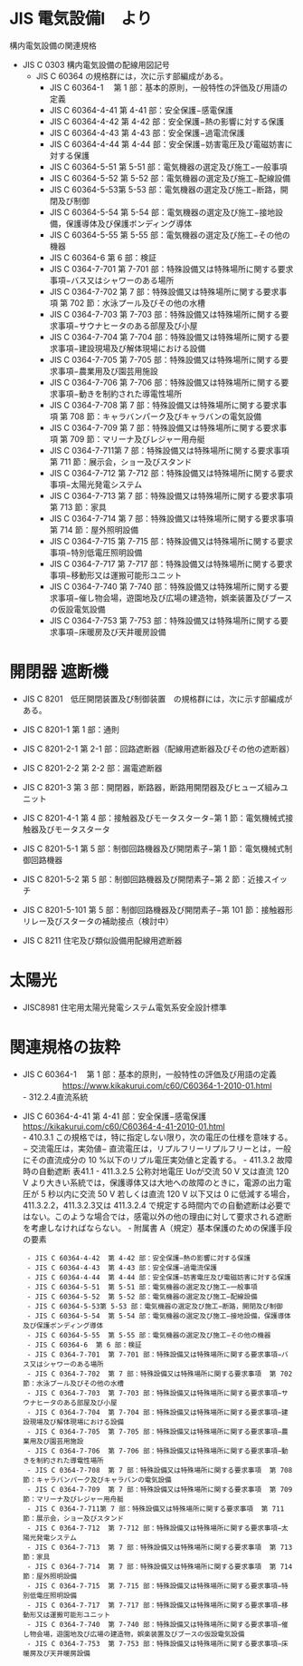 # JIS 電気設備I　より  
構内電気設備の関連規格  

  - JIS C 0303 構内電気設備の配線用図記号  
    - JIS C 60364 の規格群には，次に示す部編成がある。  
        - JIS C 60364-1　 第 1 部：基本的原則，一般特性の評価及び用語の定義  
        - JIS C 60364-4-41  第 4-41 部：安全保護−感電保護  
        - JIS C 60364-4-42  第 4-42 部：安全保護−熱の影響に対する保護
        - JIS C 60364-4-43  第 4-43 部：安全保護−過電流保護
        - JIS C 60364-4-44  第 4-44 部：安全保護−妨害電圧及び電磁妨害に対する保護
        - JIS C 60364-5-51  第 5-51 部：電気機器の選定及び施工−一般事項
        - JIS C 60364-5-52  第 5-52 部：電気機器の選定及び施工−配線設備
        - JIS C 60364-5-53第 5-53 部：電気機器の選定及び施工−断路，開閉及び制御
        - JIS C 60364-5-54  第 5-54 部：電気機器の選定及び施工−接地設備，保護導体及び保護ボンディング導体
        - JIS C 60364-5-55  第 5-55 部：電気機器の選定及び施工−その他の機器
        - JIS C 60364-6  第 6 部：検証
        - JIS C 0364-7-701  第 7-701 部：特殊設備又は特殊場所に関する要求事項−バス又はシャワーのある場所
        - JIS C 0364-7-702  第 7 部：特殊設備又は特殊場所に関する要求事項  第 702 節：水泳プール及びその他の水槽
        - JIS C 0364-7-703  第 7-703 部：特殊設備又は特殊場所に関する要求事項−サウナヒータのある部屋及び小屋
        - JIS C 0364-7-704  第 7-704 部：特殊設備又は特殊場所に関する要求事項−建設現場及び解体現場における設備
        - JIS C 0364-7-705  第 7-705 部：特殊設備又は特殊場所に関する要求事項−農業用及び園芸用施設
        - JIS C 0364-7-706  第 7-706 部：特殊設備又は特殊場所に関する要求事項−動きを制約された導電性場所
        - JIS C 0364-7-708  第 7 部：特殊設備又は特殊場所に関する要求事項  第 708 節：キャラバンパーク及びキャラバンの電気設備
        - JIS C 0364-7-709  第 7 部：特殊設備又は特殊場所に関する要求事項  第 709 節：マリーナ及びレジャー用舟艇
        - JIS C 0364-7-711第 7 部：特殊設備又は特殊場所に関する要求事項  第 711 節：展示会，ショー及びスタンド
        - JIS C 0364-7-712  第 7-712 部：特殊設備又は特殊場所に関する要求事項−太陽光発電システム
        - JIS C 0364-7-713  第 7 部：特殊設備又は特殊場所に関する要求事項  第 713 節：家具
        - JIS C 0364-7-714  第 7 部：特殊設備又は特殊場所に関する要求事項  第 714 節：屋外照明設備
        - JIS C 0364-7-715  第 7-715 部：特殊設備又は特殊場所に関する要求事項−特別低電圧照明設備
        - JIS C 0364-7-717  第 7-717 部：特殊設備又は特殊場所に関する要求事項−移動形又は運搬可能形ユニット
        - JIS C 0364-7-740  第 7-740 部：特殊設備又は特殊場所に関する要求事項−催し物会場，遊園地及び広場の建造物，娯楽装置及びブースの仮設電気設備
        - JIS C 0364-7-753  第 7-753 部：特殊設備又は特殊場所に関する要求事項−床暖房及び天井暖房設備
        
#  開閉器  遮断機
  - JIS C 8201　低圧開閉装置及び制御装置　の規格群には，次に示す部編成がある。
  - JIS C 8201-1  第 1 部：通則
  - JIS C 8201-2-1  第 2-1 部：回路遮断器（配線用遮断器及びその他の遮断器）
  - JIS C 8201-2-2  第 2-2 部：漏電遮断器
  - JIS C 8201-3  第 3 部：開閉器，断路器，断路用開閉器及びヒューズ組みユニット
  - JIS C 8201-4-1  第 4 部：接触器及びモータスタータ−第 1 節：電気機械式接触器及びモータスタータ
  - JIS C 8201-5-1  第 5 部：制御回路機器及び開閉素子−第 1 節：電気機械式制御回路機器
  - JIS C 8201-5-2  第 5 部：制御回路機器及び開閉素子−第 2 節：近接スイッチ
  - JIS C 8201-5-101  第 5 部：制御回路機器及び開閉素子−第 101 節：接触器形リレー及びスタータの補助接点（検討中）
  
  - JIS C 8211 住宅及び類似設備用配線用遮断器

# 太陽光
- JISC8981	住宅用太陽光発電システム電気系安全設計標準

# 関連規格の抜粋
 - JIS C 60364-1　 第 1 部：基本的原則，一般特性の評価及び用語の定義  
　　　　　https://www.kikakurui.com/c60/C60364-1-2010-01.html  
           - 312.2.4直流系統
         
 - JIS C 60364-4-41  第 4-41 部：安全保護−感電保護  
        https://kikakurui.com/c60/C60364-4-41-2010-01.html  
          - 410.3.1  この規格では，特に指定しない限り，次の電圧の仕様を意味する。−  交流電圧は，実効値−  直流電圧は，リプルフリーリプルフリーとは，一般にその直流成分の 10 %以下のリプル電圧実効値と定義する。
          - 411.3.2  故障時の自動遮断  表41.1
          - 411.3.2.5  公称対地電圧 Uoが交流 50 V 又は直流 120 V より大きい系統では，保護導体又は大地への故障のときに，電源の出力電圧が 5 秒以内に交流 50 V 若しくは直流 120 V 以下又は 0 に低減する場合，411.3.2.2，411.3.2.3又は 411.3.2.4 で規定する時間内での自動遮断は必要ではない。このような場合では，感電以外の他の理由に対して要求される遮断を考慮しなければならない。
          - 附属書 A（規定）基本保護のための保護手段の要素          
        
        - JIS C 60364-4-42  第 4-42 部：安全保護−熱の影響に対する保護
        - JIS C 60364-4-43  第 4-43 部：安全保護−過電流保護
        - JIS C 60364-4-44  第 4-44 部：安全保護−妨害電圧及び電磁妨害に対する保護
        - JIS C 60364-5-51  第 5-51 部：電気機器の選定及び施工−一般事項
        - JIS C 60364-5-52  第 5-52 部：電気機器の選定及び施工−配線設備
        - JIS C 60364-5-53第 5-53 部：電気機器の選定及び施工−断路，開閉及び制御
        - JIS C 60364-5-54  第 5-54 部：電気機器の選定及び施工−接地設備，保護導体及び保護ボンディング導体
        - JIS C 60364-5-55  第 5-55 部：電気機器の選定及び施工−その他の機器
        - JIS C 60364-6  第 6 部：検証
        - JIS C 0364-7-701  第 7-701 部：特殊設備又は特殊場所に関する要求事項−バス又はシャワーのある場所
        - JIS C 0364-7-702  第 7 部：特殊設備又は特殊場所に関する要求事項  第 702 節：水泳プール及びその他の水槽
        - JIS C 0364-7-703  第 7-703 部：特殊設備又は特殊場所に関する要求事項−サウナヒータのある部屋及び小屋
        - JIS C 0364-7-704  第 7-704 部：特殊設備又は特殊場所に関する要求事項−建設現場及び解体現場における設備
        - JIS C 0364-7-705  第 7-705 部：特殊設備又は特殊場所に関する要求事項−農業用及び園芸用施設
        - JIS C 0364-7-706  第 7-706 部：特殊設備又は特殊場所に関する要求事項−動きを制約された導電性場所
        - JIS C 0364-7-708  第 7 部：特殊設備又は特殊場所に関する要求事項  第 708 節：キャラバンパーク及びキャラバンの電気設備
        - JIS C 0364-7-709  第 7 部：特殊設備又は特殊場所に関する要求事項  第 709 節：マリーナ及びレジャー用舟艇
        - JIS C 0364-7-711第 7 部：特殊設備又は特殊場所に関する要求事項  第 711 節：展示会，ショー及びスタンド
        - JIS C 0364-7-712  第 7-712 部：特殊設備又は特殊場所に関する要求事項−太陽光発電システム
        - JIS C 0364-7-713  第 7 部：特殊設備又は特殊場所に関する要求事項  第 713 節：家具
        - JIS C 0364-7-714  第 7 部：特殊設備又は特殊場所に関する要求事項  第 714 節：屋外照明設備
        - JIS C 0364-7-715  第 7-715 部：特殊設備又は特殊場所に関する要求事項−特別低電圧照明設備
        - JIS C 0364-7-717  第 7-717 部：特殊設備又は特殊場所に関する要求事項−移動形又は運搬可能形ユニット
        - JIS C 0364-7-740  第 7-740 部：特殊設備又は特殊場所に関する要求事項−催し物会場，遊園地及び広場の建造物，娯楽装置及びブースの仮設電気設備
        - JIS C 0364-7-753  第 7-753 部：特殊設備又は特殊場所に関する要求事項−床暖房及び天井暖房設備
